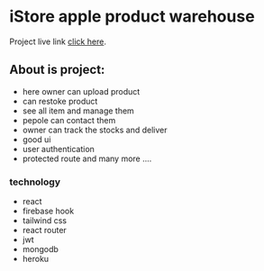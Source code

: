 # iStore apple product warehouse

Project live link  [click here](https://istores.netlify.app).

## About is project:

* here owner can upload product 
* can restoke product
* see all item and manage them 
* pepole can contact them 
* owner can track the stocks and deliver 
* good ui 
* user authentication
* protected route and many more ....

### technology

* react
* firebase hook
* tailwind css
* react router 
* jwt
* mongodb
* heroku




